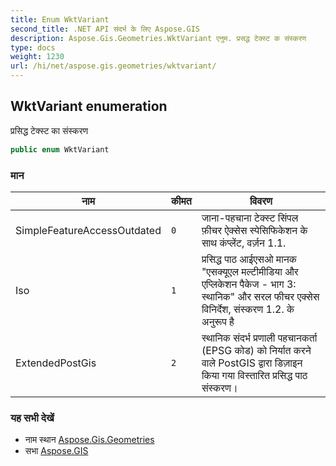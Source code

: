 ```yaml
---
title: Enum WktVariant
second_title: .NET API संदर्भ के लिए Aspose.GIS
description: Aspose.Gis.Geometries.WktVariant एनुम. प्रसद्ध टेक्स्ट क संस्करण
type: docs
weight: 1230
url: /hi/net/aspose.gis.geometries/wktvariant/
---
```

## WktVariant enumeration

प्रसिद्ध टेक्स्ट का संस्करण

```csharp
public enum WktVariant
```

### मान

| नाम | कीमत | विवरण |
| --- | --- | --- |
| SimpleFeatureAccessOutdated | `0` | जाना-पहचाना टेक्स्ट सिंपल फ़ीचर ऐक्सेस स्पेसिफिकेशन के साथ कंप्लेंट, वर्ज़न 1.1. |
| Iso | `1` | प्रसिद्ध पाठ आईएसओ मानक "एसक्यूएल मल्टीमीडिया और एप्लिकेशन पैकेज - भाग 3: स्थानिक" और सरल फीचर एक्सेस विनिर्देश, संस्करण 1.2. के अनुरूप है |
| ExtendedPostGis | `2` | स्थानिक संदर्भ प्रणाली पहचानकर्ता (EPSG कोड) को निर्यात करने वाले PostGIS द्वारा डिज़ाइन किया गया विस्तारित प्रसिद्ध पाठ संस्करण। |

### यह सभी देखें

* नाम स्थान [Aspose.Gis.Geometries](../../aspose.gis.geometries/)
* सभा [Aspose.GIS](../../)


